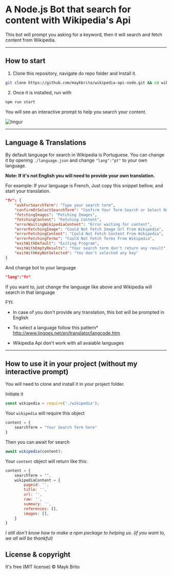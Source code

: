 # A Node.js Bot that search for content with Wikipedia's Api

This bot will prompt you asking for a keyword, then it will search and fetch content from Wikipedia.

---

## How to start

1. Clone this repository, navigate do repo folder and Install it.

```sh
git clone https://github.com/maykbrito/wikipedia-api-node.git && cd wikipedia-api-node && npm install
```

2. Once it is installed, run with

```sh
npm run start
```

You will see an interactive prompt to help you search your content.

![Imgur](https://i.imgur.com/leSq4aT.gifv)

---

## Language & Translations

By default language for search in Wikipedia is Portuguese. You can change it by opening `./language.json` and change `"lang":"pt"` to your own language.

**Note: If it's not English you will need to provide your own translation.**

For example: If your language is French,
Just copy this snippet bellow, and start your translation.

```json
"fr": {
    "askForSearchTerm": "Type your search term",
    "confirmOrSelectSearchTerm": "Confirm Your Term Search or Select One",
    "fetchingImages": "Fetching Images",
    "fetchingContent": "Fetching Content",
    "errorWaitingWikipediaContent": "Error waiting for content",
    "errorFetchingImage": "Could Not Fetch Image Url From Wikipedia",
    "errorFetchingContent": "Could Not Fetch Content From Wikipedia",
    "errorFetchingTerms": "Could Not Fetch Terms From Wikipedia",
    "exitWithDefault": "Exiting Program",
    "exitWithEmptyResults": "Your search term don't return any result",
    "exitWithKeyNotSelected": "You don't selected any key"
}
```

And change bot to your language 

```json
"lang":"fr"
```

If you want to, just change the language like above and Wikipedia will search in that language

FYI:

- In case of you don't provide any translation, this bot will be prompted in English

- To select a language follow this pattern* <http://www.lingoes.net/en/translator/langcode.htm>

- Wikipedia Api don't work with all avaiable languages

---

## How to use it in your project (without my interactive prompt)

You will need to clone and install it in your project folder.

Initiate it

```js
const wikipedia = require('./wikipedia');
``` 

Your `wikipedia` will require this object

```js
content = {
    searchTerm = "Your Search Term here"
}
```

Then you can await for search

```js
await wikipedia(content);
```

Your `content` object will return like this:

```js
content = {
    searchTerm = "",
    wikipediaContent = {
        pageid: '',
        title: '',
        url: '',
        raw: '',
        summary: '',
        references: [],
        images: [],
    }
}
```

*I still don't know how to make a npm package to helping us. (if you want to, we all will be thankful)*

## License & copyright

It's free (MIT license) © Mayk Brito